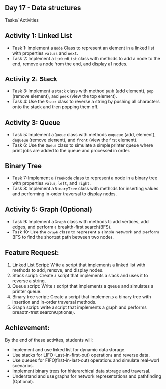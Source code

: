 ## Day 17 - Data structures 
Tasks/ Activities 

## Activity 1: Linked List 
 - Task 1: Implement a `Node` Class to represent an element in a linked list with properties `values` and `next`.
 - Task 2: Implement a `LinkedList` class with methods to add a node to the end, remove a node from the end, and display all nodes. 

## Activity 2: Stack 
 - Task 3: Implement a `stack` class with method `push` (add element), `pop` (remove element), and `peek` (view the top element).
 - Task 4: Use the `Stack` class to reverse a string by pushing all characters onto the stack and then popping them off. 

## Activity 3: Queue 
 - Task 5: Implement a `Queue` class with methods `enqueue` (add, element), `dequeue` (remove element), and `front` (view the first element). 
 - Task 6: Use the `Queue` class to simulate a simple printer queue where print jobs are added to the queue and processed in order. 

## Binary Tree 
 - Task 7: Implement a `TreeNode` class to represent a node in a binary tree with properties `value`, `left`, and `right`.
 - Task 8: Implement a `BinaryTree` class with methods for inserting values and performing in-order traversal to display nodes. 

## Activity 5: Graph (Optional)
 - Task 9: Implement a `Graph` class with methods to add vertices, add edges, and perform a breakth-first search(BFS). 
 - Task 10: Use the `Graph` class to represent a simple network and perform BFS to find the shortest path between two nodes. 

## Feature Request: 
 1. Linked List Script: Write a script that implements a linked list with methods to add, remove, and display nodes.
 2. Stack script: Create a script that implements a stack and uses it to reverse a string. 
 3. Queue script: Write a script that implements a queue and simulates a printer queue. 
 4. Binary tree script: Create a script that implements a binary tree with insertion and in-order traversal methods. 
 5. Graph script: write a script that implements a graph and performs breadth-frist search(Optional). 

## Achievement: 
By the end of these activites, students will: 
 - Implement and use linked list for dynamic data storage. 
 - Use stacks for LIFO (Last-in-first-out) operations and reverse data. 
 - Use queues for FIFO(first-in-last-out) operations and simulate real-worl scenarios. 
 - Implement binary trees for hhierarchical data storage and traversal. 
 - Understand and use graphs for network representations and pathfinding (Optional).